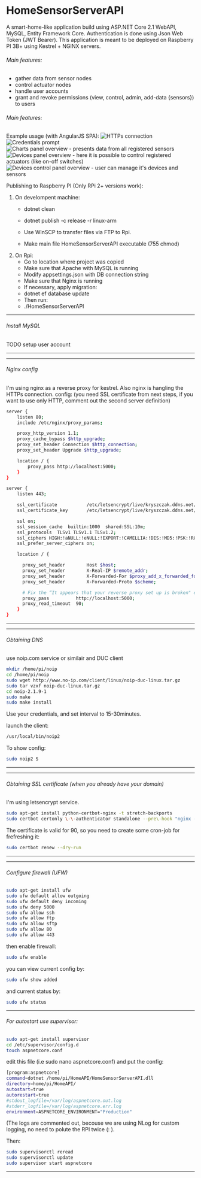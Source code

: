# HomeSensorServerAPI

A smart-home-like application build using ASP.NET Core 2.1 WebAPI, MySQL, Entity Framework Core.
Authentication is done using Json Web Token (JWT Bearer).
This application is meant to be deployed on Raspberry PI 3B+ using Kestrel + NGINX servers.

###### Main features:
 * gather data from sensor nodes
 * control actuator nodes
 * handle user accounts
 * grant and revoke permissions (view, control, admin, add-data {sensors}) to users
 

###### Main features:
Example usage (with AngularJS SPA):
![HTTPs connection](https://github.com/MadSciencist/HomeSensorServerAPI/tree/master/GithubAssets/cert.PNG)
![Credentials prompt](https://github.com/MadSciencist/HomeSensorServerAPI/tree/master/GithubAssets/login.PNG)
![Charts panel overview - presents data from all registered sensors](https://github.com/MadSciencist/HomeSensorServerAPI/tree/master/GithubAssets/charts.PNG)
![Devices panel overview - here it is possible to control registered actuators (like on-off switches)](https://github.com/MadSciencist/HomeSensorServerAPI/tree/master/GithubAssets/devices.PNG)
![Devices control panel overview - user can manage it's devices and sensors](https://github.com/MadSciencist/HomeSensorServerAPI/tree/master/GithubAssets/devices_manage.PNG)

 Publishing to Raspberry PI (Only RPi 2+ versions work):
 1. On develompent machine:
	* dotnet clean
	* dotnet publish -c release -r linux-arm
	
	* Use WinSCP to transfer files via FTP to Rpi.
	* Make main file HomeSensorServerAPI executable (755 chmod)
	
2) On Rpi:
	* Go to location where project was copied
	* Make sure that Apache with MySQL is running
	* Modify appsettings.json with DB connection string
	* Make sure that Nginx is running
	* If necessary, apply migration:
	* dotnet ef database update
	* Then run:
	* ./HomeSensorServerAPI


---
###### Install MySQL 
TODO setup user account

---
---
###### Nginx config
I'm using nginx as a reverse proxy for kestrel. Also nginx is hangling the HTTPs connection.
config: (you need SSL certificate from next steps, if you want to use only HTTP, comment out the second server definition)

```bash
server {
    listen 80;
    include /etc/nginx/proxy_params;

    proxy_http_version 1.1;
    proxy_cache_bypass $http_upgrade;
    proxy_set_header Connection $http_connection;
    proxy_set_header Upgrade $http_upgrade;

    location / {
        proxy_pass http://localhost:5000;
    }
}

server {
    listen 443;

    ssl_certificate           /etc/letsencrypt/live/kryszczak.ddns.net/fullchain.pem;
    ssl_certificate_key       /etc/letsencrypt/live/kryszczak.ddns.net/privkey.pem;

    ssl on;
    ssl_session_cache  builtin:1000  shared:SSL:10m;
    ssl_protocols  TLSv1 TLSv1.1 TLSv1.2;
    ssl_ciphers HIGH:!aNULL:!eNULL:!EXPORT:!CAMELLIA:!DES:!MD5:!PSK:!RC4;
    ssl_prefer_server_ciphers on;

    location / {

      proxy_set_header        Host $host;
      proxy_set_header        X-Real-IP $remote_addr;
      proxy_set_header        X-Forwarded-For $proxy_add_x_forwarded_for;
      proxy_set_header        X-Forwarded-Proto $scheme;

      # Fix the “It appears that your reverse proxy set up is broken" error.
      proxy_pass          http://localhost:5000;
      proxy_read_timeout  90;
    }
}
```
---

---
###### Obtaining DNS

use noip.com service or similair and DUC client

```bash
mkdir /home/pi/noip
cd /home/pi/noip
sudo wget http://www.no-ip.com/client/linux/noip-duc-linux.tar.gz
sudo tar vzxf noip-duc-linux.tar.gz
cd noip-2.1.9-1
sudo make
sudo make install
```

Use your credentials, and set interval to 15-30minutes.

launch the client:
```bash
/usr/local/bin/noip2
```

To show config:
```bash
sudo noip2 ­S
```
---

---
###### Obtaining SSL certificate (when you already have your domain)
I'm using letsencrypt service. 

```bash
sudo apt-get install python-certbot-nginx -t stretch-backports
sudo certbot certonly \-\-authenticator standalone --pre\-hook "nginx -s stop" --post-hook "nginx"
```

The certificate is valid for 90, so you need to create some cron-job for frefreshing it:
```bash
sudo certbot renew --dry-run
```
---


---
###### Configure firewall (UFW)
```bash
sudo apt-get install ufw
sudo ufw default allow outgoing
sudo ufw default deny incoming
sudo ufw deny 5000
sudo ufw allow ssh
sudo ufw allow ftp
sudo ufw allow sftp
sudo ufw allow 80
sudo ufw allow 443
```

then enable firewall:
```bash
sudo ufw enable
```

you can view current config by:
```bash
sudo ufw show added
```

and current status by:
```bash
sudo ufw status
```
---
###### For autostart use supervisor:

```bash
sudo apt-get install supervisor
cd /etc/supervisor/config.d
touch aspnetcore.conf 
```

edit this file (i.e sudo nano aspnetcore.conf) and put the config:
```bash
[program:aspnetcore]
command=dotnet /home/pi/HomeAPI/HomeSensorServerAPI.dll
directory=home/pi/HomeAPI/
autostart=true
autorestart=true
#stdout_logfile=/var/log/aspnetcore.out.log
#stderr_logfile=/var/log/aspnetcore.err.log
environment=ASPNETCORE_ENVIRONMENT="Production"
```

(The logs are commented out, becouse we are using NLog for custom logging, no need to polute the RPI twice (: ).

Then:
```bash
sudo supervisorctl reread
sudo supervisorctl update
sudo supervisor start aspnetcore
```
---